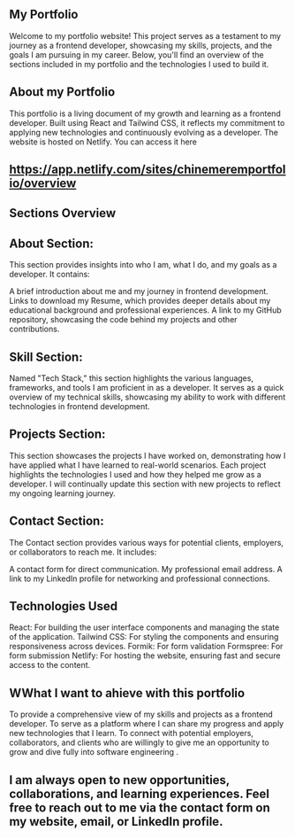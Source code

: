 ## My Portfolio
Welcome to my portfolio website! This project serves as a testament to my journey as a frontend developer, showcasing my skills, projects, and the goals I am pursuing in my career. Below, you'll find an overview of the sections included in my portfolio and the technologies I used to build it.

## About my Portfolio
This portfolio is a living document of my growth and learning as a frontend developer. Built using React and Tailwind CSS, it reflects my commitment to applying new technologies and continuously evolving as a developer. The website is hosted on Netlify. You can access it here 
## https://app.netlify.com/sites/chinemeremportfolio/overview

## Sections Overview

## About Section:
This section provides insights into who I am, what I do, and my goals as a developer. It contains:

A brief introduction about me and my journey in frontend development.
Links to download my Resume, which provides deeper details about my educational background and professional experiences.
A link to my GitHub repository, showcasing the code behind my projects and other contributions.

## Skill Section:
Named "Tech Stack," this section highlights the various languages, frameworks, and tools I am proficient in as a developer. It serves as a quick overview of my technical skills, showcasing my ability to work with different technologies in frontend development.

## Projects Section:
This section showcases the projects I have worked on, demonstrating how I have applied what I have learned to real-world scenarios. Each project highlights the technologies I used and how they helped me grow as a developer. I will continually update this section with new projects to reflect my ongoing learning journey.

## Contact Section:
The Contact section provides various ways for potential clients, employers, or collaborators to reach me. It includes:

A contact form for direct communication.
My professional email address.
A link to my LinkedIn profile for networking and professional connections.

## Technologies Used

React: For building the user interface components and managing the state of the application.
Tailwind CSS: For styling the components and ensuring responsiveness across devices.
Formik: For form validation
Formspree: For form submission
Netlify: For hosting the website, ensuring fast and secure access to the content.

## WWhat I want to ahieve with this portfolio
To provide a comprehensive view of my skills and projects as a frontend developer.
To serve as a platform where I can share my progress and apply new technologies that I learn.
To connect with potential employers, collaborators, and clients who are willingly to give me an opportunity to grow and dive fully into software engineering .

## I am always open to new opportunities, collaborations, and learning experiences. Feel free to reach out to me via the contact form on my website, email, or LinkedIn profile.